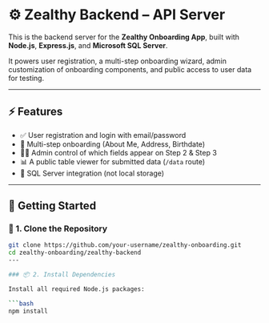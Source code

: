 # ⚙️ Zealthy Backend – API Server

This is the backend server for the **Zealthy Onboarding App**, built with **Node.js**, **Express.js**, and **Microsoft SQL Server**.

It powers user registration, a multi-step onboarding wizard, admin customization of onboarding components, and public access to user data for testing.

---

## ⚡ Features

- ✅ User registration and login with email/password
- 🔁 Multi-step onboarding (About Me, Address, Birthdate)
- 🧑‍💼 Admin control of which fields appear on Step 2 & Step 3
- 📊 A public table viewer for submitted data (`/data` route)
- 💾 SQL Server integration (not local storage)

---

## 🚀 Getting Started

### 📁 1. Clone the Repository

```bash
git clone https://github.com/your-username/zealthy-onboarding.git
cd zealthy-onboarding/zealthy-backend
---

### 📦 2. Install Dependencies

Install all required Node.js packages:

```bash
npm install

